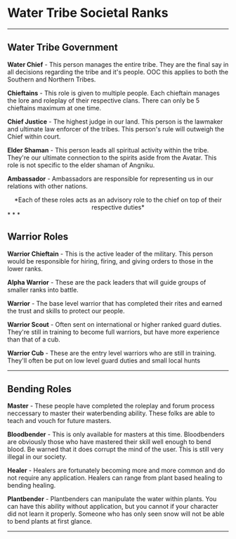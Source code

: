 # Water Tribe Societal Ranks
* * *
## Water Tribe Government

**Water Chief** - This person manages the entire tribe. They are the final say in all decisions regarding the tribe and it's people. OOC this applies to both the Southern and Northern Tribes.

**Chieftains** - This role is given to multiple people. Each chieftain manages the lore and roleplay of their respective clans. There can only be 5 chieftains maximum at one time.

**Chief Justice** - The highest judge in our land. This person is the lawmaker and ultimate law enforcer of the tribes. This person's rule will outweigh the Chief within court.

**Elder Shaman** - This person leads all spiritual activity within the tribe. They're our ultimate connection to the spirits aside from the Avatar. This role is not specific to the elder shaman of Angniku.

**Ambassador** - Ambassadors are responsible for representing us in our relations with other nations.

<center>*Each of these roles acts as an advisory role to the chief on top of their respective duties*</center>
* * *

## Warrior Roles

**Warrior Chieftain** - This is the active leader of the military. This person would be responsible for hiring, firing, and giving orders to those in the lower ranks.

**Alpha Warrior** - These are the pack leaders that will guide groups of smaller ranks into battle.

**Warrior** - The base level warrior that has completed their rites and earned the trust and skills to protect our people.

**Warrior Scout** - Often sent on international or higher ranked guard duties. They're still in training to become full warriors, but have more experience than that of a cub.

**Warrior Cub** - These are the entry level warriors who are still in training. They'll often be put on low level guard duties and small local hunts
* * *

## Bending Roles

**Master** - These people have completed the roleplay and forum process neccessary to master their waterbending ability. These folks are able to teach and vouch for future masters.

**Bloodbender** - This is only available for masters at this time. Bloodbenders are obviously those who have mastered their skill well enough to bend blood. Be warned that it does corrupt the mind of the user. This is still very illegal in our society.

**Healer** - Healers are fortunately becoming more and more common and do not require any application. Healers can range from plant based healing to bending healing.

**Plantbender** - Plantbenders can manipulate the water within plants. You can have this ability without application, but you cannot if your character did not learn it properly. Someone who has only seen snow will not be able to bend plants at first glance.
* * *
